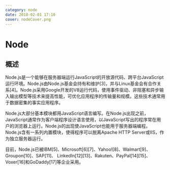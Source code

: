 ```yaml
---
category: node
date: 2018-02-01 17:10
cover: nodeCover.png
---
```

# Node
## 概述
Node.js是一个能够在服务器端运行JavaScript的开放源代码、跨平台JavaScript运行环境。Node.js由Node.js基金会持有和维护[3]，<!-- more -->并与Linux基金会有合作关系[4]。Node.js采用Google开发的V8运行代码，使用事件驱动、非阻塞和异步输入输出模型等技术来提高性能，可优化应用程序的传输量和规模。这些技术通常用于数据密集的事实应用程序。

Node.js大部分基本模块都用JavaScript语言编写。在Node.js出现之前，JavaScript通常作为客户端程序设计语言使用，以JavaScript写出的程序常在用户的浏览器上运行。Node.js的出现使JavaScript也能用于服务器端编程。Node.js含有一系列内置模块，使得程序可以脱离Apache HTTP Server或IIS，作为独立服务器运行。

目前，Node.js已被IBM[5]、Microsoft[6][7]、Yahoo![8]、Walmart[9]、Groupon[10]、SAP[11]、 LinkedIn[12][13]、Rakuten、PayPal[14][15]、Voxer[16]和GoDaddy[17]等企业采用。

